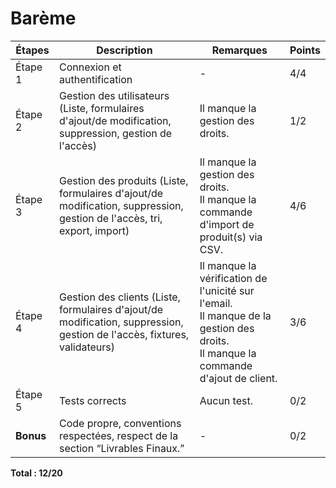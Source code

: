 # Barème

| Étapes  | Description                                                                                                             | Remarques                                                                                                                                | Points |
|---------|-------------------------------------------------------------------------------------------------------------------------|------------------------------------------------------------------------------------------------------------------------------------------|--------|
| Étape 1 | Connexion et authentification                                                                                           | -                                                                                                                                        | 4/4    |
| Étape 2 | Gestion des utilisateurs (Liste, formulaires d'ajout/de modification, suppression, gestion de l'accès)                  | Il manque la gestion des droits.                                                                                                         | 1/2    |
| Étape 3 | Gestion des produits (Liste, formulaires d'ajout/de modification, suppression, gestion de l'accès, tri, export, import) | Il manque la gestion des droits.<br/>Il manque la commande d'import de produit(s) via CSV.                                               | 4/6    |
| Étape 4 | Gestion des clients (Liste, formulaires d'ajout/de modification, suppression, gestion de l'accès, fixtures, validateurs) | Il manque la vérification de l'unicité sur l'email.<br/>Il manque de la gestion des droits.<br/>Il manque la commande d'ajout de client. | 3/6    |
| Étape 5 | Tests corrects                                                                                                          | Aucun test.                                                                                                                              | 0/2    |
| **Bonus** | Code propre, conventions respectées, respect de la section “Livrables Finaux.”                   | -                                                                                                                                        | 0/2    |

**Total : 12/20**
